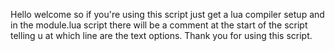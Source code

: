 Hello welcome so if you're using this script just get a lua compiler setup and in the module.lua script there will be a comment at the start of the script telling u at which line are the text options. Thank you for using this script.